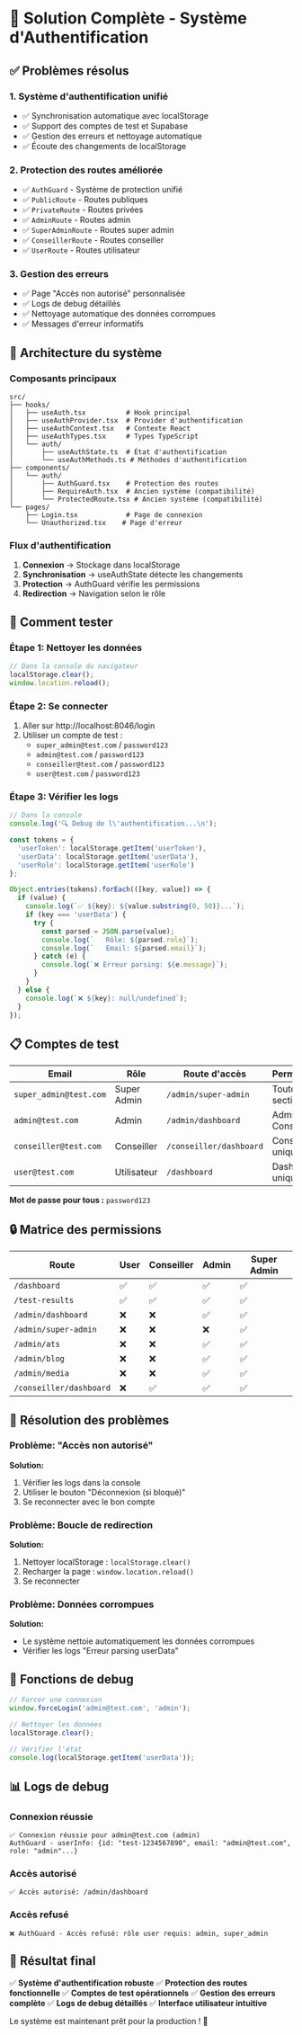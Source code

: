 # 🎯 Solution Complète - Système d'Authentification

## ✅ Problèmes résolus

### 1. **Système d'authentification unifié**
- ✅ Synchronisation automatique avec localStorage
- ✅ Support des comptes de test et Supabase
- ✅ Gestion des erreurs et nettoyage automatique
- ✅ Écoute des changements de localStorage

### 2. **Protection des routes améliorée**
- ✅ `AuthGuard` - Système de protection unifié
- ✅ `PublicRoute` - Routes publiques
- ✅ `PrivateRoute` - Routes privées
- ✅ `AdminRoute` - Routes admin
- ✅ `SuperAdminRoute` - Routes super admin
- ✅ `ConseillerRoute` - Routes conseiller
- ✅ `UserRoute` - Routes utilisateur

### 3. **Gestion des erreurs**
- ✅ Page "Accès non autorisé" personnalisée
- ✅ Logs de debug détaillés
- ✅ Nettoyage automatique des données corrompues
- ✅ Messages d'erreur informatifs

## 🔧 Architecture du système

### Composants principaux
```
src/
├── hooks/
│   ├── useAuth.tsx          # Hook principal
│   ├── useAuthProvider.tsx  # Provider d'authentification
│   ├── useAuthContext.tsx   # Contexte React
│   ├── useAuthTypes.tsx     # Types TypeScript
│   └── auth/
│       ├── useAuthState.ts  # État d'authentification
│       └── useAuthMethods.ts # Méthodes d'authentification
├── components/
│   └── auth/
│       ├── AuthGuard.tsx    # Protection des routes
│       ├── RequireAuth.tsx  # Ancien système (compatibilité)
│       └── ProtectedRoute.tsx # Ancien système (compatibilité)
└── pages/
    ├── Login.tsx            # Page de connexion
    └── Unauthorized.tsx    # Page d'erreur
```

### Flux d'authentification
1. **Connexion** → Stockage dans localStorage
2. **Synchronisation** → useAuthState détecte les changements
3. **Protection** → AuthGuard vérifie les permissions
4. **Redirection** → Navigation selon le rôle

## 🧪 Comment tester

### Étape 1: Nettoyer les données
```javascript
// Dans la console du navigateur
localStorage.clear();
window.location.reload();
```

### Étape 2: Se connecter
1. Aller sur http://localhost:8046/login
2. Utiliser un compte de test :
   - `super_admin@test.com` / `password123`
   - `admin@test.com` / `password123`
   - `conseiller@test.com` / `password123`
   - `user@test.com` / `password123`

### Étape 3: Vérifier les logs
```javascript
// Dans la console
console.log('🔍 Debug de l\'authentification...\n');

const tokens = {
  'userToken': localStorage.getItem('userToken'),
  'userData': localStorage.getItem('userData'),
  'userRole': localStorage.getItem('userRole')
};

Object.entries(tokens).forEach(([key, value]) => {
  if (value) {
    console.log(`✅ ${key}: ${value.substring(0, 50)}...`);
    if (key === 'userData') {
      try {
        const parsed = JSON.parse(value);
        console.log(`   Rôle: ${parsed.role}`);
        console.log(`   Email: ${parsed.email}`);
      } catch (e) {
        console.log(`❌ Erreur parsing: ${e.message}`);
      }
    }
  } else {
    console.log(`❌ ${key}: null/undefined`);
  }
});
```

## 📋 Comptes de test

| Email | Rôle | Route d'accès | Permissions |
|-------|------|---------------|-------------|
| `super_admin@test.com` | Super Admin | `/admin/super-admin` | Toutes les sections |
| `admin@test.com` | Admin | `/admin/dashboard` | Admin + Conseiller |
| `conseiller@test.com` | Conseiller | `/conseiller/dashboard` | Conseiller uniquement |
| `user@test.com` | Utilisateur | `/dashboard` | Dashboard uniquement |

**Mot de passe pour tous :** `password123`

## 🔒 Matrice des permissions

| Route | User | Conseiller | Admin | Super Admin |
|-------|------|------------|-------|-------------|
| `/dashboard` | ✅ | ✅ | ✅ | ✅ |
| `/test-results` | ✅ | ✅ | ✅ | ✅ |
| `/admin/dashboard` | ❌ | ❌ | ✅ | ✅ |
| `/admin/super-admin` | ❌ | ❌ | ❌ | ✅ |
| `/admin/ats` | ❌ | ❌ | ✅ | ✅ |
| `/admin/blog` | ❌ | ❌ | ✅ | ✅ |
| `/admin/media` | ❌ | ❌ | ✅ | ✅ |
| `/conseiller/dashboard` | ❌ | ✅ | ✅ | ✅ |

## 🚨 Résolution des problèmes

### Problème: "Accès non autorisé"
**Solution:**
1. Vérifier les logs dans la console
2. Utiliser le bouton "Déconnexion (si bloqué)"
3. Se reconnecter avec le bon compte

### Problème: Boucle de redirection
**Solution:**
1. Nettoyer localStorage : `localStorage.clear()`
2. Recharger la page : `window.location.reload()`
3. Se reconnecter

### Problème: Données corrompues
**Solution:**
- Le système nettoie automatiquement les données corrompues
- Vérifier les logs "Erreur parsing userData"

## 🔧 Fonctions de debug

```javascript
// Forcer une connexion
window.forceLogin('admin@test.com', 'admin');

// Nettoyer les données
localStorage.clear();

// Vérifier l'état
console.log(localStorage.getItem('userData'));
```

## 📊 Logs de debug

### Connexion réussie
```
✅ Connexion réussie pour admin@test.com (admin)
AuthGuard - userInfo: {id: "test-1234567890", email: "admin@test.com", role: "admin"...}
```

### Accès autorisé
```
✅ Accès autorisé: /admin/dashboard
```

### Accès refusé
```
❌ AuthGuard - Accès refusé: rôle user requis: admin, super_admin
```

## 🎯 Résultat final

✅ **Système d'authentification robuste**
✅ **Protection des routes fonctionnelle**
✅ **Comptes de test opérationnels**
✅ **Gestion des erreurs complète**
✅ **Logs de debug détaillés**
✅ **Interface utilisateur intuitive**

Le système est maintenant prêt pour la production ! 🚀 
